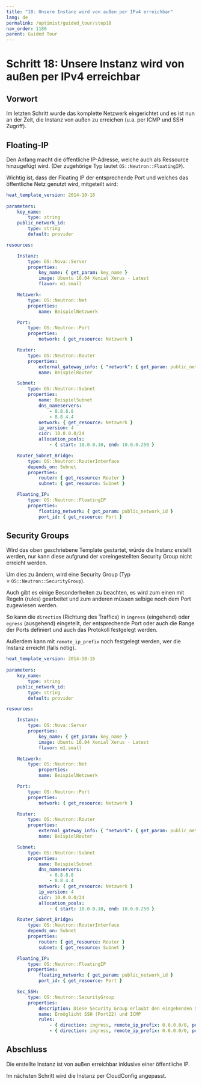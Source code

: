 ```yaml
---
title: "18: Unsere Instanz wird von außen per IPv4 erreichbar"
lang: de
permalink: /optimist/guided_tour/step18
nav_order: 1180
parent: Guided Tour
---
```


Schritt 18: Unsere Instanz wird von außen per IPv4 erreichbar
=============================================================

Vorwort
-------

Im letzten Schritt wurde das komplette Netzwerk eingerichtet
und es ist nun an der Zeit, die Instanz von außen zu erreichen (u.a. per ICMP
und SSH Zugriff).

Floating-IP
-----------

Den Anfang macht die öffentliche IP-Adresse, welche auch als Ressource
hinzugefügt wird. (Der zugehörige Typ lautet `OS::Neutron::FloatingIP`).

Wichtig ist, dass der Floating IP der entsprechende Port und welches das
öffentliche Netz genutzt wird, mitgeteilt wird:

```yaml
heat_template_version: 2014-10-16
 
parameters:
    key_name:
        type: string
    public_network_id:
        type: string
        default: provider 

resources:

    Instanz:
        type: OS::Nova::Server
        properties:
            key_name: { get_param: key_name }
            image: Ubuntu 16.04 Xenial Xerus - Latest
            flavor: m1.small

    Netzwerk:
        type: OS::Neutron::Net
        properties:
            name: BeispielNetzwerk

    Port:
        type: OS::Neutron::Port
        properties:
            network: { get_resource: Netzwerk }

    Router:
        type: OS::Neutron::Router
        properties:
            external_gateway_info: { "network": { get_param: public_network_id } }
            name: BeispielRouter

    Subnet:
        type: OS::Neutron::Subnet
        properties:
            name: BeispielSubnet
            dns_nameservers:
                - 8.8.8.8
                - 8.8.4.4
            network: { get_resource: Netzwerk }
            ip_version: 4
            cidr: 10.0.0.0/24
            allocation_pools:
                - { start: 10.0.0.10, end: 10.0.0.250 }

    Router_Subnet_Bridge:
        type: OS::Neutron::RouterInterface
        depends_on: Subnet
        properties:
            router: { get_resource: Router }
            subnet: { get_resource: Subnet }

    Floating_IP:
        type: OS::Neutron::FloatingIP
        properties:
            floating_network: { get_param: public_network_id }
            port_id: { get_resource: Port }
```

Security Groups
---------------

Wird das oben geschriebene Template gestartet, würde die Instanz
erstellt werden, nur kann diese aufgrund der voreingestellten Security
Group nicht erreicht werden.

Um dies zu ändern, wird eine Security Group (Typ
= `OS::Neutron::SecurityGroup`).

Auch gibt es einige Besonderheiten zu beachten, es wird zum einen mit
Regeln (rules) gearbeitet und zum anderen müssen selbige noch dem Port
zugewiesen werden.

So kann die `direction` (Richtung des Traffics) in `ingress` (eingehend)
oder `egress` (ausgehend) eingeteilt, der entsprechende Port oder auch
die Range der Ports definiert und auch das Protokoll festgelegt
werden.

Außerdem kann mit `remote_ip_prefix` noch festgelegt werden, wer die
Instanz erreicht (falls nötig).

```yaml
heat_template_version: 2014-10-16
 
parameters:
    key_name:
        type: string
    public_network_id:
        type: string
        default: provider 

resources:

    Instanz:
        type: OS::Nova::Server
        properties:
            key_name: { get_param: key_name }
            image: Ubuntu 16.04 Xenial Xerus - Latest
            flavor: m1.small

    Netzwerk:
        type: OS::Neutron::Net
            properties:
            name: BeispielNetzwerk

    Port:
        type: OS::Neutron::Port
        properties:
            network: { get_resource: Netzwerk }

    Router:
        type: OS::Neutron::Router
        properties:
            external_gateway_info: { "network": { get_param: public_network_id } }
            name: BeispielRouter

    Subnet:
        type: OS::Neutron::Subnet
        properties:
            name: BeispielSubnet
            dns_nameservers:
                - 8.8.8.8
                - 8.8.4.4
            network: { get_resource: Netzwerk }
            ip_version: 4
            cidr: 10.0.0.0/24
            allocation_pools:
                - { start: 10.0.0.10, end: 10.0.0.250 }

    Router_Subnet_Bridge:
        type: OS::Neutron::RouterInterface
        depends_on: Subnet
        properties:
            router: { get_resource: Router }
            subnet: { get_resource: Subnet }

    Floating_IP:
        type: OS::Neutron::FloatingIP
        properties:
            floating_network: { get_param: public_network_id }
            port_id: { get_resource: Port }

    Sec_SSH:
        type: OS::Neutron::SecurityGroup
        properties:
            description: Diese Security Group erlaubt den eingehenden SSH-Traffic über Port22 und ICMP
            name: Ermöglicht SSH (Port22) und ICMP
            rules:
                - { direction: ingress, remote_ip_prefix: 0.0.0.0/0, port_range_min: 22, port_range_max: 22, protocol: tcp }
                - { direction: ingress, remote_ip_prefix: 0.0.0.0/0, protocol: icmp }
```

Abschluss
---------

Die erstellte Instanz ist von außen erreichbar inklusive einer
öffentliche IP.

Im nächsten Schritt wird die Instanz per CloudConfig angepasst.
